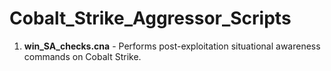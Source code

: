 # Cobalt_Strike_Aggressor_Scripts
1. **win_SA_checks.cna** - Performs post-exploitation situational awareness commands on Cobalt Strike.
